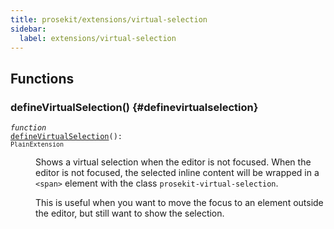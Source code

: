 ```yaml
---
title: prosekit/extensions/virtual-selection
sidebar:
  label: extensions/virtual-selection
---
```


## Functions

### defineVirtualSelection() {#definevirtualselection}

<dl>

<dt>

<code data-typedoc-declaration><i>function</i> <i></i> <a id="definevirtualselection-2" href="#definevirtualselection-2">defineVirtualSelection</a>(): `PlainExtension`</code>

</dt>

<dd>

Shows a virtual selection when the editor is not focused. When the editor is
not focused, the selected inline content will be wrapped in a `<span>`
element with the class `prosekit-virtual-selection`.

This is useful when you want to move the focus to an element outside the
editor, but still want to show the selection.

</dd>

</dl>
